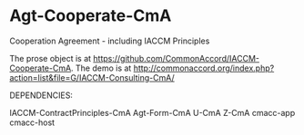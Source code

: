 # Agt-Cooperate-CmA

Cooperation Agreement - including IACCM Principles

The prose object is at <a href="https://github.com/CommonAccord/IACCM-Cooperate-CmA">https://github.com/CommonAccord/IACCM-Cooperate-CmA</a>.  The demo is at <a href="http://commonaccord.org/index.php?action=list&file=G/Agt-Consulting-CmA/">http://commonaccord.org/index.php?action=list&file=G/IACCM-Consulting-CmA/</a>

DEPENDENCIES:

IACCM-ContractPrinciples-CmA
Agt-Form-CmA
U-CmA
Z-CmA
cmacc-app
cmacc-host
